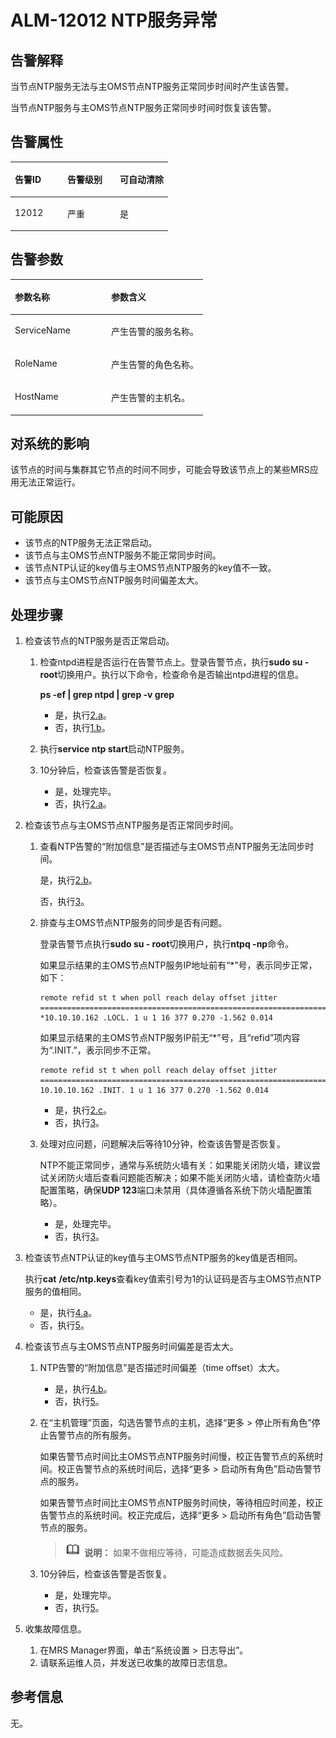 # ALM-12012 NTP服务异常<a name="alm_12012"></a>

## 告警解释<a name="zh-cn_topic_0191813955_section43607363172441"></a>

当节点NTP服务无法与主OMS节点NTP服务正常同步时间时产生该告警。

当节点NTP服务与主OMS节点NTP服务正常同步时间时恢复该告警。

## 告警属性<a name="zh-cn_topic_0191813955_section1266102017250"></a>

<a name="zh-cn_topic_0191813955_table602057071263"></a>
<table><thead align="left"><tr id="zh-cn_topic_0191813955_row102559131263"><th class="cellrowborder" valign="top" width="33.33333333333333%" id="mcps1.1.4.1.1"><p id="zh-cn_topic_0191813955_p343074211263"><a name="zh-cn_topic_0191813955_p343074211263"></a><a name="zh-cn_topic_0191813955_p343074211263"></a><strong id="zh-cn_topic_0191813955_b575573101263"><a name="zh-cn_topic_0191813955_b575573101263"></a><a name="zh-cn_topic_0191813955_b575573101263"></a>告警ID</strong></p>
</th>
<th class="cellrowborder" valign="top" width="33.33333333333333%" id="mcps1.1.4.1.2"><p id="zh-cn_topic_0191813955_p105814441263"><a name="zh-cn_topic_0191813955_p105814441263"></a><a name="zh-cn_topic_0191813955_p105814441263"></a><strong id="zh-cn_topic_0191813955_b52863871263"><a name="zh-cn_topic_0191813955_b52863871263"></a><a name="zh-cn_topic_0191813955_b52863871263"></a>告警级别</strong></p>
</th>
<th class="cellrowborder" valign="top" width="33.33333333333333%" id="mcps1.1.4.1.3"><p id="zh-cn_topic_0191813955_p214780531263"><a name="zh-cn_topic_0191813955_p214780531263"></a><a name="zh-cn_topic_0191813955_p214780531263"></a><strong id="zh-cn_topic_0191813955_b487076501263"><a name="zh-cn_topic_0191813955_b487076501263"></a><a name="zh-cn_topic_0191813955_b487076501263"></a>可自动清除</strong></p>
</th>
</tr>
</thead>
<tbody><tr id="zh-cn_topic_0191813955_row551545991263"><td class="cellrowborder" valign="top" width="33.33333333333333%" headers="mcps1.1.4.1.1 "><p id="zh-cn_topic_0191813955_p646357441263"><a name="zh-cn_topic_0191813955_p646357441263"></a><a name="zh-cn_topic_0191813955_p646357441263"></a>12012</p>
</td>
<td class="cellrowborder" valign="top" width="33.33333333333333%" headers="mcps1.1.4.1.2 "><p id="zh-cn_topic_0191813955_p298423611263"><a name="zh-cn_topic_0191813955_p298423611263"></a><a name="zh-cn_topic_0191813955_p298423611263"></a>严重</p>
</td>
<td class="cellrowborder" valign="top" width="33.33333333333333%" headers="mcps1.1.4.1.3 "><p id="zh-cn_topic_0191813955_p433034491263"><a name="zh-cn_topic_0191813955_p433034491263"></a><a name="zh-cn_topic_0191813955_p433034491263"></a>是</p>
</td>
</tr>
</tbody>
</table>

## 告警参数<a name="zh-cn_topic_0191813955_section3372054217259"></a>

<a name="zh-cn_topic_0191813955_table91987361263"></a>
<table><thead align="left"><tr id="zh-cn_topic_0191813955_row189395241263"><th class="cellrowborder" valign="top" width="50%" id="mcps1.1.3.1.1"><p id="zh-cn_topic_0191813955_p668658261263"><a name="zh-cn_topic_0191813955_p668658261263"></a><a name="zh-cn_topic_0191813955_p668658261263"></a><strong id="zh-cn_topic_0191813955_b377013241263"><a name="zh-cn_topic_0191813955_b377013241263"></a><a name="zh-cn_topic_0191813955_b377013241263"></a>参数名称</strong></p>
</th>
<th class="cellrowborder" valign="top" width="50%" id="mcps1.1.3.1.2"><p id="zh-cn_topic_0191813955_p146874361263"><a name="zh-cn_topic_0191813955_p146874361263"></a><a name="zh-cn_topic_0191813955_p146874361263"></a><strong id="zh-cn_topic_0191813955_b323493561263"><a name="zh-cn_topic_0191813955_b323493561263"></a><a name="zh-cn_topic_0191813955_b323493561263"></a>参数含义</strong></p>
</th>
</tr>
</thead>
<tbody><tr id="zh-cn_topic_0191813955_row219579991263"><td class="cellrowborder" valign="top" width="50%" headers="mcps1.1.3.1.1 "><p id="zh-cn_topic_0191813955_p356185261263"><a name="zh-cn_topic_0191813955_p356185261263"></a><a name="zh-cn_topic_0191813955_p356185261263"></a>ServiceName</p>
</td>
<td class="cellrowborder" valign="top" width="50%" headers="mcps1.1.3.1.2 "><p id="zh-cn_topic_0191813955_p549782411263"><a name="zh-cn_topic_0191813955_p549782411263"></a><a name="zh-cn_topic_0191813955_p549782411263"></a>产生告警的服务名称。</p>
</td>
</tr>
<tr id="zh-cn_topic_0191813955_row85896551263"><td class="cellrowborder" valign="top" width="50%" headers="mcps1.1.3.1.1 "><p id="zh-cn_topic_0191813955_p662404731263"><a name="zh-cn_topic_0191813955_p662404731263"></a><a name="zh-cn_topic_0191813955_p662404731263"></a>RoleName</p>
</td>
<td class="cellrowborder" valign="top" width="50%" headers="mcps1.1.3.1.2 "><p id="zh-cn_topic_0191813955_p365850281263"><a name="zh-cn_topic_0191813955_p365850281263"></a><a name="zh-cn_topic_0191813955_p365850281263"></a>产生告警的角色名称。</p>
</td>
</tr>
<tr id="zh-cn_topic_0191813955_row647122371263"><td class="cellrowborder" valign="top" width="50%" headers="mcps1.1.3.1.1 "><p id="zh-cn_topic_0191813955_p89268291263"><a name="zh-cn_topic_0191813955_p89268291263"></a><a name="zh-cn_topic_0191813955_p89268291263"></a>HostName</p>
</td>
<td class="cellrowborder" valign="top" width="50%" headers="mcps1.1.3.1.2 "><p id="zh-cn_topic_0191813955_p367579931263"><a name="zh-cn_topic_0191813955_p367579931263"></a><a name="zh-cn_topic_0191813955_p367579931263"></a>产生告警的主机名。</p>
</td>
</tr>
</tbody>
</table>

## 对系统的影响<a name="zh-cn_topic_0191813955_section43557444172517"></a>

该节点的时间与集群其它节点的时间不同步，可能会导致该节点上的某些MRS应用无法正常运行。

## 可能原因<a name="zh-cn_topic_0191813955_section11916493172522"></a>

-   该节点的NTP服务无法正常启动。
-   该节点与主OMS节点NTP服务不能正常同步时间。
-   该节点NTP认证的key值与主OMS节点NTP服务的key值不一致。
-   该节点与主OMS节点NTP服务时间偏差太大。

## 处理步骤<a name="zh-cn_topic_0191813955_section25927826172547"></a>

1.  检查该节点的NTP服务是否正常启动。
    1.  检查ntpd进程是否运行在告警节点上。登录告警节点，执行**sudo su - root**切换用户。执行以下命令，检查命令是否输出ntpd进程的信息。

        **ps -ef | grep ntpd | grep -v grep**

        -   是，执行[2.a](#zh-cn_topic_0191813955_li64213271174322)。
        -   否，执行[1.b](#zh-cn_topic_0191813955_li6445073917350)。

    2.  <a name="zh-cn_topic_0191813955_li6445073917350"></a>执行**service ntp start**启动NTP服务。
    3.  10分钟后，检查该告警是否恢复。
        -   是，处理完毕。
        -   否，执行[2.a](#zh-cn_topic_0191813955_li64213271174322)。

2.  检查该节点与主OMS节点NTP服务是否正常同步时间。
    1.  <a name="zh-cn_topic_0191813955_li64213271174322"></a>查看NTP告警的“附加信息”是否描述与主OMS节点NTP服务无法同步时间。

        是，执行[2.b](#zh-cn_topic_0191813955_li14178567173544)。

        否，执行[3](#zh-cn_topic_0191813955_li65673991173316)。

    2.  <a name="zh-cn_topic_0191813955_li14178567173544"></a>排查与主OMS节点NTP服务的同步是否有问题。

        登录告警节点执行**sudo su - root**切换用户，执行**ntpq -np**命令。

        如果显示结果的主OMS节点NTP服务IP地址前有“\*”号，表示同步正常，如下：

        ```
        remote refid st t when poll reach delay offset jitter
        ==============================================================================
        *10.10.10.162 .LOCL. 1 u 1 16 377 0.270 -1.562 0.014
        ```

        如果显示结果的主OMS节点NTP服务IP前无“\*”号，且“refid”项内容为“.INIT.”，表示同步不正常。

        ```
        remote refid st t when poll reach delay offset jitter
        ==============================================================================
        10.10.10.162 .INIT. 1 u 1 16 377 0.270 -1.562 0.014
        ```

        -   是，执行[2.c](#zh-cn_topic_0191813955_li25713785173557)。
        -   否，执行[3](#zh-cn_topic_0191813955_li65673991173316)。

    3.  <a name="zh-cn_topic_0191813955_li25713785173557"></a>处理对应问题，问题解决后等待10分钟，检查该告警是否恢复。

        NTP不能正常同步，通常与系统防火墙有关：如果能关闭防火墙，建议尝试关闭防火墙后查看问题能否解决；如果不能关闭防火墙，请检查防火墙配置策略，确保**UDP 123**端口未禁用（具体遵循各系统下防火墙配置策略）。

        -   是，处理完毕。
        -   否，执行[3](#zh-cn_topic_0191813955_li65673991173316)。

3.  <a name="zh-cn_topic_0191813955_li65673991173316"></a>检查该节点NTP认证的key值与主OMS节点NTP服务的key值是否相同。

    执行**cat** **/etc/ntp.keys**查看key值索引号为1的认证码是否与主OMS节点NTP服务的值相同。

    -   是，执行[4.a](#zh-cn_topic_0191813955_li50308011174636)。
    -   否，执行[5](#zh-cn_topic_0191813955_li572522141314)。

4.  检查该节点与主OMS节点NTP服务时间偏差是否太大。
    1.  <a name="zh-cn_topic_0191813955_li50308011174636"></a>NTP告警的“附加信息”是否描述时间偏差（time offset）太大。
        -   是，执行[4.b](#zh-cn_topic_0191813955_li25272675173633)。
        -   否，执行[5](#zh-cn_topic_0191813955_li572522141314)。

    2.  <a name="zh-cn_topic_0191813955_li25272675173633"></a>在“主机管理”页面，勾选告警节点的主机，选择“更多 \> 停止所有角色”停止告警节点的所有服务。

        如果告警节点时间比主OMS节点NTP服务时间慢，校正告警节点的系统时间。校正告警节点的系统时间后，选择“更多 \> 启动所有角色”启动告警节点的服务。

        如果告警节点时间比主OMS节点NTP服务时间快，等待相应时间差，校正告警节点的系统时间。校正完成后，选择“更多 \> 启动所有角色”启动告警节点的服务。

        >![](public_sys-resources/icon-note.gif) **说明：** 
        >如果不做相应等待，可能造成数据丢失风险。

    3.  10分钟后，检查该告警是否恢复。
        -   是，处理完毕。
        -   否，执行[5](#zh-cn_topic_0191813955_li572522141314)。

5.  <a name="zh-cn_topic_0191813955_li572522141314"></a>收集故障信息。
    1.  在MRS Manager界面，单击“系统设置 \> 日志导出”。
    2.  请联系运维人员，并发送已收集的故障日志信息。


## **参考信息**<a name="zh-cn_topic_0191813955_section13081136172452"></a>

无。

